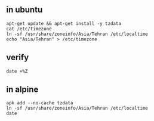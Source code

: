 ## in ubuntu
```
apt-get update && apt-get install -y tzdata
cat /etc/timezone
ln -sf /usr/share/zoneinfo/Asia/Tehran /etc/localtime
echo "Asia/Tehran" > /etc/timezone
```

## verify
```
date +%Z
```

## in alpine
```
apk add --no-cache tzdata
ln -sf /usr/share/zoneinfo/Asia/Tehran /etc/localtime
date
```


